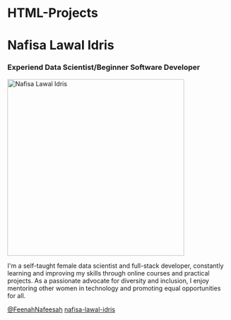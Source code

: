 # HTML-Projects
<!Nafeesah_project.html>
<html>
<head>
    <title>Nafeesah's Page</title>
</head>
<body>
    <h1>Nafisa Lawal Idris </h1>
    <h3>Experiend Data Scientist/Beginner Software Developer</h3>
    <img src="Nafeesah.jpg" alt="Nafisa Lawal Idris" width="400">
    <p>
        I'm a self-taught female data scientist and full-stack developer, constantly learning and improving my skills through online courses and practical projects. As a passionate advocate for diversity and inclusion, I enjoy mentoring other women in technology and promoting equal opportunities for all.
    </p>
    <a href="https://twitter.com/FeenahNafeesah">@FeenahNafeesah</a>
    <a href="https://www.linkedin.com/in/nafisa-lawal-idris/">nafisa-lawal-idris</a>
</body>
</html>
